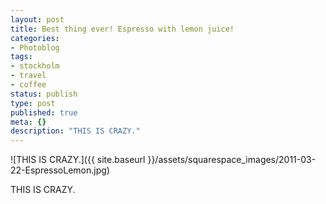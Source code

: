 ```yaml
---
layout: post
title: Best thing ever! Espresso with lemon juice!
categories:
- Photoblog
tags:
- stockholm
- travel
- coffee
status: publish
type: post
published: true
meta: {}
description: "THIS IS CRAZY."
---
```


![THIS IS CRAZY.]({{ site.baseurl }}/assets/squarespace_images/2011-03-22-EspressoLemon.jpg) 

THIS IS CRAZY.
